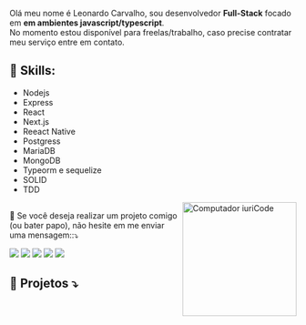

<p align="left"> 
 Olá meu nome é Leonardo Carvalho, sou desenvolvedor <strong>Full-Stack</strong> focado em <strong>em ambientes javascript/typescript</strong>.<br>
  No momento estou disponível para freelas/trabalho, caso precise contratar meu serviço entre em contato.
</p>


<p align="left">

## 🚀 Skills:
 - Nodejs
 - Express
 - React 
 - Next.js
 - Reeact Native
 - Postgress
 - MariaDB
 - MongoDB
 - Typeorm e sequelize
 - SOLID
 - TDD
</p>
<img src="https://scontent.fcgh20-1.fna.fbcdn.net/v/t39.30808-6/225630945_1520350921635335_2313703045266968177_n.jpg?_nc_cat=101&ccb=1-3&_nc_sid=730e14&_nc_ohc=x3CSTzp7AY0AX-XOlTU&_nc_ht=scontent.fcgh20-1.fna&oh=87d1bc27a29ac8d4dc9b82f7bfd41b7d&oe=61055ECD" min-width="400px" max-width="400px" width="200px" align="right" alt="Computador iuriCode">


##

<p align="left">
  💌 Se você deseja realizar um projeto comigo (ou bater papo), não hesite em me enviar uma mensagem::⤵️
</p>

<p align="left">
  <a href="mailto:leo.carvalholkp@gmail.com" alt="Gmail">
  <img src="https://img.shields.io/badge/-Gmail-FF0000?style=flat-square&labelColor=FF0000&logo=gmail&logoColor=white&link=leo.carvalholkp@gmail.com" /></a>

  <a href="https://www.linkedin.com/in/leonardo-carvalho-0988471b3/" alt="Linkedin">
  <img src="https://img.shields.io/badge/-Linkedin-0e76a8?style=flat-square&logo=Linkedin&logoColor=white&link=https://www.linkedin.com/in/leonardo-carvalho-0988471b3/" /></a>

  <a href="#" alt="WhatsApp">
  <img src="https://img.shields.io/badge/-WhatsApp-25d366?style=flat-square&labelColor=25d366&logo=whatsapp&logoColor=white&link=API-DO-SEU-WHATSAPP"/></a>

  <a href="https://www.facebook.com/leo.carvalho.758/" alt="Facebook">
  <img src="https://img.shields.io/badge/-Facebook-3b5998?style=flat-square&labelColor=3b5998&logo=facebook&logoColor=white&link=https://www.facebook.com/leo.carvalho.758/"/></a>

  <a href="https://www.instagram.com/leonardocarvalh0/" alt="Instagram">
  <img src="https://img.shields.io/badge/-Instagram-DF0174?style=flat-square&labelColor=DF0174&logo=instagram&logoColor=white&link=https://www.instagram.com/leonardocarvalh0/"/></a>
</p> 

<p align="left">

##  🦄 Projetos ⤵️


</p>


